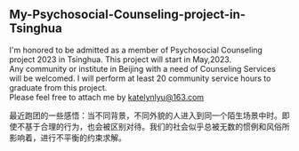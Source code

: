 ## My-Psychosocial-Counseling-project-in-Tsinghua
I'm honored to be admitted as a member of Psychosocial Counseling project 2023 in Tsinghua. This project will start in May,2023.  <br>
Any community or institute in Beijing with a need of Counseling Services will be welcomed. I will perform at least 20 community service hours to graduate from this project. <br>
Please feel free to attach me by katelynlyu@163.com<br>

最近跑团的一些感悟：当不同背景，不同外貌的人进入到同一个陌生场景中时。即使不基于合理的行为，也会被区别对待。我们的社会似乎总被无数的惯例和风俗所影响着，进行不平衡的约束求解。<br>
